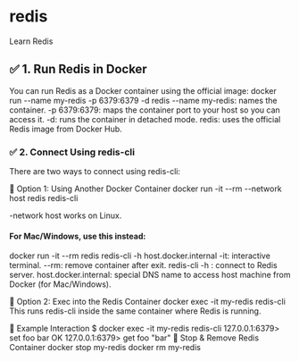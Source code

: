 # redis
Learn Redis 
## ✅ 1. Run Redis in Docker
You can run Redis as a Docker container using the official image:
  docker run --name my-redis -p 6379:6379 -d redis --name 
  my-redis: names the container.
  -p 6379:6379: maps the container port to your host so you can access it.
  -d: runs the container in detached mode.
  redis: uses the official Redis image from Docker Hub.

### ✅ 2. Connect Using redis-cli
  There are two ways to connect using redis-cli:

🔹 Option 1: Using Another Docker Container
  docker run -it --rm --network host redis redis-cli

-network host works on Linux. 

#### For Mac/Windows, use this instead:
docker run -it --rm redis redis-cli -h host.docker.internal
-it: interactive terminal.
--rm: remove container after exit.
redis-cli -h <hostname>: connect to Redis server.
host.docker.internal: special DNS name to access host machine from Docker (for Mac/Windows).

🔹 Option 2: Exec into the Redis Container
docker exec -it my-redis redis-cli
This runs redis-cli inside the same container where Redis is running.

🔄 Example Interaction
$ docker exec -it my-redis redis-cli
127.0.0.1:6379> set foo bar
OK
127.0.0.1:6379> get foo
"bar"
🛑 Stop & Remove Redis Container
docker stop my-redis
docker rm my-redis
